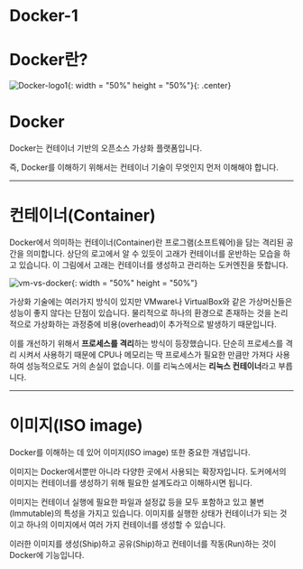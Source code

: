 # Docker-1

# Docker란?
![Docker-logo1](https://user-images.githubusercontent.com/76420201/103785473-91f84380-507e-11eb-9f03-2bd36817ed4b.png){: width = "50%" height = "50%"}{: .center}


# Docker

Docker는 컨테이너 기반의 오픈소스 가상화 플랫폼입니다.

즉, Docker를 이해하기 위해서는 컨테이너 기술이 무엇인지 먼저 이해해야 합니다.

---

# 컨테이너(Container)

Docker에서 의미하는 컨테이너(Container)란 프로그램(소프트웨어)을 담는 격리된 공간을 의미합니다.
상단의 로고에서 알 수 있듯이 고래가 컨테이너를 운반하는 모습을 하고 있습니다. 이 그림에서 고래는 컨테이너를
생성하고 관리하는 도커엔진을 뜻합니다.

![vm-vs-docker](https://user-images.githubusercontent.com/76420201/103851534-5ba5dd00-50ed-11eb-9e00-83e77f2bdbd7.png){: width = "50%" height = "50%"}



가상화 기술에는 여러가지 방식이 있지만 VMware나 VirtualBox와 같은 가상머신들은 성능이 좋지 않다는 단점이 있습니다. 물리적으로 하나의 환경으로 존재하는 것을 논리적으로 가상화하는 과정중에 비용(overhead)이 추가적으로 발생하기 때문입니다.

이를 개선하기 위해서 **프로세스를 격리**하는 방식이 등장했습니다. 단순히 프로세스를 격리 시켜서 사용하기 때문에 CPU나
메모리는 딱 프로세스가 필요한 만큼만 가져다 사용하여 성능적으로도 거의 손실이 없습니다. 이를 리눅스에서는 **리눅스 컨테이너**라고 부릅니다.


---

# 이미지(ISO image)

Docker를 이해하는 데 있어 이미지(ISO image) 또한 중요한 개념입니다.

이미지는 Docker에서뿐만 아니라 다양한 곳에서 사용되는 확장자입니다. 도커에서의 이미지는 컨테이너를 생성하기 위해 필요한 설계도라고 이해하시면 됩니다. 

이미지는 컨테이너 실행에 필요한 파일과 설정값 등을 모두 포함하고 있고 불변(Immutable)의 특성을 가지고 있습니다. 이미지를 실행한 상태가 컨테이너가 되는 것이고 하나의 이미지에서 여러 가지 컨테이너를 생성할 수 있습니다. 

이러한 이미지를 생성(Ship)하고 공유(Ship)하고 컨테이너를 작동(Run)하는 것이 Docker에 기능입니다.